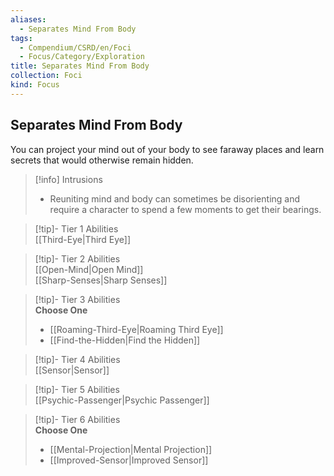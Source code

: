 ```yaml
---
aliases:
  - Separates Mind From Body
tags:
  - Compendium/CSRD/en/Foci
  - Focus/Category/Exploration
title: Separates Mind From Body
collection: Foci
kind: Focus
---
```

## Separates Mind From Body  
You can project your mind out of your body to see faraway places and learn secrets that would otherwise remain hidden.  

>[!info] Intrusions  
>- Reuniting mind and body can sometimes be disorienting and require a character to spend a few moments to get their bearings.  


>[!tip]- Tier 1 Abilities  
> [[Third-Eye|Third Eye]]  


>[!tip]- Tier 2 Abilities  
> [[Open-Mind|Open Mind]]  
> [[Sharp-Senses|Sharp Senses]]  


>[!tip]- Tier 3 Abilities  
> **Choose One**  
>- [[Roaming-Third-Eye|Roaming Third Eye]]  
>- [[Find-the-Hidden|Find the Hidden]]  


>[!tip]- Tier 4 Abilities  
> [[Sensor|Sensor]]  


>[!tip]- Tier 5 Abilities  
> [[Psychic-Passenger|Psychic Passenger]]  


>[!tip]- Tier 6 Abilities  
> **Choose One**  
>- [[Mental-Projection|Mental Projection]]  
>- [[Improved-Sensor|Improved Sensor]]
